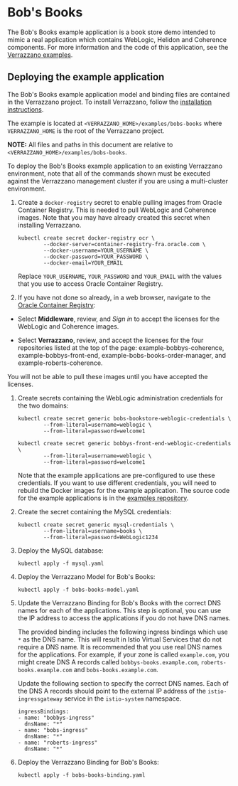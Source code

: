 # Bob's Books

The Bob's Books example application is a book store demo intended to mimic a real application which contains WebLogic, Helidon and Coherence components. For more information and the code of this application, see the [Verrazzano examples](https://github.com/verrazzano/examples).

## Deploying the example application

The Bob's Books example application model and binding files are contained in the Verrazzano project.
To install Verrazzano, follow the [installation instructions](../../install/README.md).

The example is located at `<VERRAZZANO_HOME>/examples/bobs-books` where `VERRAZZANO_HOME` is the root of the
Verrazzano project.

**NOTE:** All files and paths in this document are relative to `<VERRAZZANO_HOME>/examples/bobs-books`.

To deploy the Bob's Books example application to an existing Verrazzano environment,
note that all of the commands shown must be executed against the Verrazzano management
cluster if you are using a multi-cluster environment.

1. Create a `docker-registry` secret to enable pulling images from Oracle Container
   Registry.  This is needed to pull WebLogic and Coherence images.  Note that you
   may have already created this secret when installing Verrazzano.

   ```
   kubectl create secret docker-registry ocr \
           --docker-server=container-registry-fra.oracle.com \
           --docker-username=YOUR_USERNAME \
           --docker-password=YOUR_PASSWORD \
           --docker-email=YOUR_EMAIL
   ```

   Replace `YOUR_USERNAME`, `YOUR_PASSWORD` and `YOUR_EMAIL` with the values that you
   use to access Oracle Container Registry.

1. If you have not done so already, in a web browser, navigate to the [Oracle Container Registry](https://container-registry-fra.oracle.com):

  * Select **Middleware**, review, and _Sign in_ to accept the licenses for the WebLogic and Coherence images.

  * Select **Verrazzano**, review, and accept the licenses for the four repositories listed at the top of the page:
       example-bobbys-coherence, example-bobbys-front-end, example-bobs-books-order-manager, and example-roberts-coherence.

   You will not be able to pull these images until you have accepted the licenses.

1. Create secrets containing the WebLogic administration credentials for the
   two domains:

   ```
   kubectl create secret generic bobs-bookstore-weblogic-credentials \
           --from-literal=username=weblogic \
           --from-literal=password=welcome1

   kubectl create secret generic bobbys-front-end-weblogic-credentials \
           --from-literal=username=weblogic \
           --from-literal=password=welcome1
   ```

   Note that the example applications are pre-configured to use these credentials.
   If you want to use different credentials, you will need to rebuild the
   Docker images for the example application.  The source code for the example
   applications is in the [examples repository](https://github.com/verrazzano/examples).

1. Create the secret containing the MySQL credentials:

   ```
   kubectl create secret generic mysql-credentials \
           --from-literal=username=books \
           --from-literal=password=WebLogic1234
   ```

1. Deploy the MySQL database:

   ```
   kubectl apply -f mysql.yaml
   ```

1. Deploy the Verrazzano Model for Bob's Books:

   ```
   kubectl apply -f bobs-books-model.yaml
   ```

1. Update the Verrazzano Binding for Bob's Books with the correct DNS names for
   each of the applications.  This step is optional, you can use the IP
   address to access the applications if you do not have DNS names.

   The provided binding includes the following ingress bindings which use
   `*` as the DNS name.  This will result in Istio Virtual Services that
   do not require a DNS name.  It is recommended that you use real DNS
   names for the applications.  For example, if your zone is called
   `example.com`, you might create DNS A records called `bobbys-books.example.com`,
   `roberts-books.example.com` and `bobs-books.example.com`.

   Update the following section to specify the correct DNS names.  Each
   of the DNS A records should point to the external IP address of the
   `istio-ingressgateway` service in the `istio-system` namespace.

    ```
    ingressBindings:
    - name: "bobbys-ingress"
      dnsName: "*"
    - name: "bobs-ingress"
      dnsName: "*"
    - name: "roberts-ingress"
      dnsName: "*"
    ```

1. Deploy the Verrazzano Binding for Bob's Books:

   ```
   kubectl apply -f bobs-books-binding.yaml
   ```
